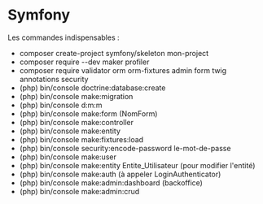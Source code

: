 # Symfony

Les commandes indispensables :

  - composer create-project symfony/skeleton mon-project
  - composer require --dev maker profiler
  - composer require validator orm orm-fixtures admin form twig annotations security
  - (php) bin/console doctrine:database:create
  - (php) bin/console make:migration
  - (php) bin/console d:<zero-width-space>m:m
  - (php) bin/console make:form (NomForm)
  - (php) bin/console make:controller
  - (php) bin/console make:entity
  - (php) bin/console make:fixtures:load
  - (php) bin/console security:encode-password le-mot-de-passe
  - (php) bin/console make:user
  - (php) bin/console make:entity Entite_Utilisateur (pour modifier l'entité)
  - (php) bin/console make:auth (à appeler LoginAuthenticator)
  - (php) bin/console make:admin:dashboard (backoffice)
  - (php) bin/console make:admin:crud
